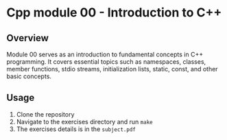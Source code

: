 # Cpp module 00 - Introduction to C++

## Overview
Module 00 serves as an introduction to fundamental concepts in C++ programming. It covers essential topics such as namespaces, classes, member functions, stdio streams, initialization lists, static, const, and other basic concepts.

## Usage
1. Clone the repository
2. Navigate to the exercises directory and run `make`
3. The exercises details is in the `subject.pdf`
